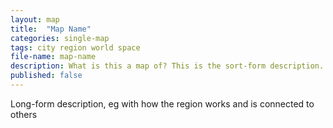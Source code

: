 ```yaml
---
layout: map
title:  "Map Name"
categories: single-map
tags: city region world space
file-name: map-name
description: What is this a map of? This is the sort-form description.
published: false
---
```


Long-form description, eg with how the region works and is connected to others

